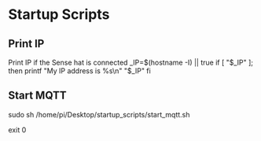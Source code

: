# Startup Scripts

## Print IP
Print IP if the Sense hat is connected
_IP=$(hostname -I) || true
if [ "$_IP" ]; then
  printf "My IP address is %s\n" "$_IP"
fi


## Start MQTT
sudo sh /home/pi/Desktop/startup_scripts/start_mqtt.sh

exit 0
